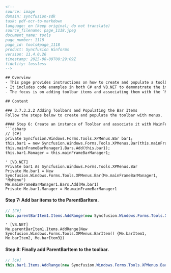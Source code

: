 ```html
<!-- 
source: image
domain: syncfusion-sdk
task: pdf-ocr-to-markdown
language: en (keep original; do not translate)
source_filename: page_1118.jpeg
document_name: tools
page_number: 1118
page_id: tools#page_1118
product: Syncfusion Winforms
version: 11.4.0.26
timestamp: 2025-08-09T08:29:09Z
fidelity: lossless
-->

## Overview
- This page provides instructions on how to create and populate a toolbar with menus using the Syncfusion Windows Forms library.
- It includes code examples in both C# and VB.NET to demonstrate the implementation steps.
- The focus is on adding toolbar items and associating them with the `MainFrameBarManager`.

## Content

### 3.7.3.2.2 Adding Toolbars and Populating the Bar Items
Follow the steps below to create and populate the toolbar with menus.

#### Step 6: Create an instance of Toolbar and associate it with MainFrameBarManager.
```csharp
// [C#]
private Syncfusion.Windows.Forms.Tools.XPMenus.Bar bar1;
this.bar1 = new Syncfusion.Windows.Forms.Tools.XPMenus.Bar(this.mainFrameBarManager1, "MyMenu");
this.mainFrameBarManager1.Bars.Add(this.bar1);
this.bar1.Manager = this.mainFrameBarManager1;
```

```vbnet
' [VB.NET]
Private bar1 As Syncfusion.Windows.Forms.Tools.XPMenus.Bar
Private Me.bar1 = New Syncfusion.Windows.Forms.Tools.XPMenus.Bar(Me.mainFrameBarManager1, "MyMenu")
Me.mainFrameBarManager1.Bars.Add(Me.bar1)
Private Me.bar1.Manager = Me.mainFrameBarManager1
```

#### Step 7: Add bar items to the ParentBarItem.
```csharp
// [C#]
this.parentBarItem1.Items.AddRange(new Syncfusion.Windows.Forms.Tools.XPMenus.BarItem[] {this.barItem1, this.barItem2, this.barItem3});
```

```vbnet
' [VB.NET]
Me.parentBarItem1.Items.AddRange(New Syncfusion.Windows.Forms.Tools.XPMenus.BarItem() {Me.barItem1, Me.barItem2, Me.barItem3})
```

#### Step 8: Finally add ParentBarItem to the toolbar.
```csharp
// [C#]
this.bar1.Items.AddRange(new Syncfusion.Windows.Forms.Tools.XPMenus.BarItem[])
```

<!-- tags: [windows forms, toolbar, menus, syncfusion, C#, VB.NET] keywords: [Syncfusion, Windows Forms, Toolbar, Menus, BarItem, MainFrameBarManager, C#, VB.NET] -->
``` 
